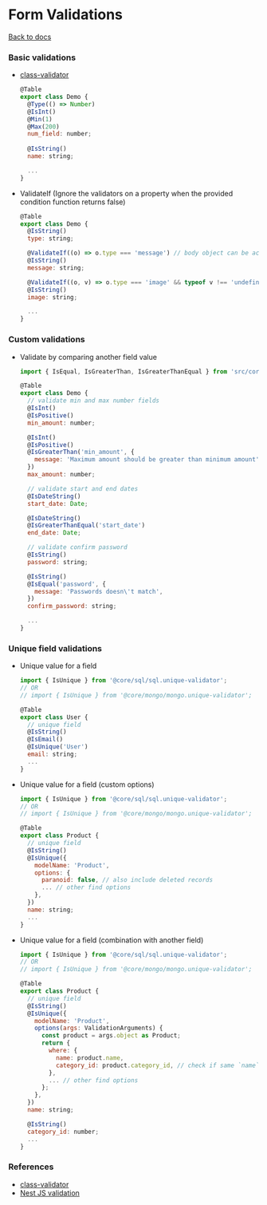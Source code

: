 
# Form Validations

[Back to docs](./index.md)

### Basic validations

- [class-validator](https://github.com/typestack/class-validator#usage)
  ```js
  @Table
  export class Demo {
    @Type(() => Number)
    @IsInt()
    @Min(1)
    @Max(200)
    num_field: number;
    
    @IsString()
    name: string;

    ...
  } 
  ```

- ValidateIf (Ignore the validators on a property when the provided condition function returns false)
  ```js
  @Table
  export class Demo {
    @IsString()
    type: string;

    @ValidateIf((o) => o.type === 'message') // body object can be accessed from first argument
    @IsString()
    message: string;

    @ValidateIf((o, v) => o.type === 'image' && typeof v !== 'undefined') // second argument will be the value of active field
    @IsString()
    image: string;

    ...
  }
  ```

### Custom validations
- Validate by comparing another field value
  ```js
  import { IsEqual, IsGreaterThan, IsGreaterThanEqual } from 'src/core/decorators/validation.decorator';

  @Table
  export class Demo {
    // validate min and max number fields
    @IsInt()
    @IsPositive()
    min_amount: number;

    @IsInt()
    @IsPositive()
    @IsGreaterThan('min_amount', {
      message: 'Maximum amount should be greater than minimum amount',
    })
    max_amount: number;

    // validate start and end dates
    @IsDateString()
    start_date: Date;

    @IsDateString()
    @IsGreaterThanEqual('start_date')
    end_date: Date;

    // validate confirm password
    @IsString()
    password: string;

    @IsString()
    @IsEqual('password', {
      message: 'Passwords doesn\'t match',
    })
    confirm_password: string;

    ...
  }
  ```

### Unique field validations
- Unique value for a field
  ```js
  import { IsUnique } from '@core/sql/sql.unique-validator';
  // OR 
  // import { IsUnique } from '@core/mongo/mongo.unique-validator';

  @Table
  export class User {
    // unique field
    @IsString()
    @IsEmail()
    @IsUnique('User')
    email: string;
    ...
  }
  ```
- Unique value for a field (custom options)
  ```js
  import { IsUnique } from '@core/sql/sql.unique-validator';
  // OR 
  // import { IsUnique } from '@core/mongo/mongo.unique-validator';

  @Table
  export class Product {
    // unique field
    @IsString()
    @IsUnique({
      modelName: 'Product',
      options: {
        paranoid: false, // also include deleted records
        ... // other find options
      },
    })
    name: string;
    ...
  }
  ```
- Unique value for a field (combination with another field)
  ```js
  import { IsUnique } from '@core/sql/sql.unique-validator';
  // OR 
  // import { IsUnique } from '@core/mongo/mongo.unique-validator';

  @Table
  export class Product {
    // unique field
    @IsString()
    @IsUnique({
      modelName: 'Product',
      options(args: ValidationArguments) {
        const product = args.object as Product;
        return {
          where: {
            name: product.name,
            category_id: product.category_id, // check if same `name` with same `category_id` exists
          },
          ... // other find options
        };
      },
    })
    name: string;

    @IsString()
    category_id: number;
    ...
  }
  ```

### References
- <a target="_blank" href="https://github.com/typestack/class-validator">class-validator</a>
- <a target="_blank" href="https://docs.nestjs.com/techniques/validation">Nest JS validation</a>
